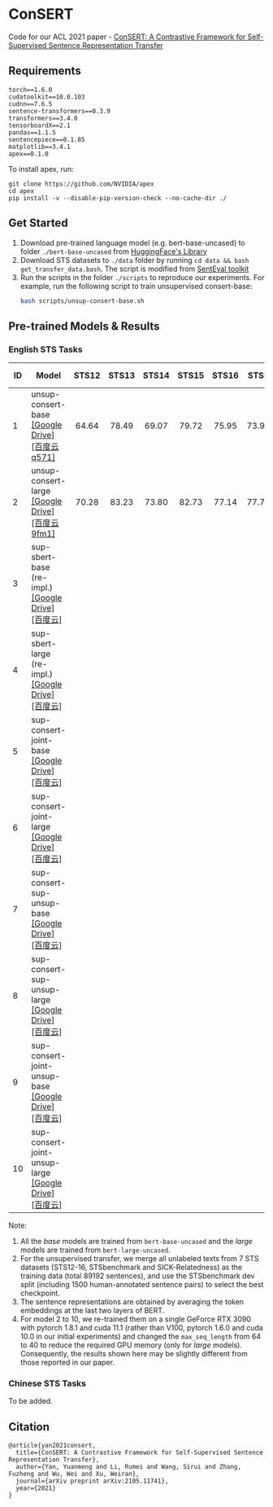 # ConSERT

Code for our ACL 2021 paper - [ConSERT: A Contrastive Framework for Self-Supervised Sentence Representation Transfer](https://arxiv.org/abs/2105.11741)

## Requirements

```
torch==1.6.0
cudatoolkit==10.0.103
cudnn==7.6.5
sentence-transformers==0.3.9
transformers==3.4.0
tensorboardX==2.1
pandas==1.1.5
sentencepiece==0.1.85
matplotlib==3.4.1
apex==0.1.0
```

To install apex, run:
```
git clone https://github.com/NVIDIA/apex
cd apex
pip install -v --disable-pip-version-check --no-cache-dir ./
```

## Get Started

1. Download pre-trained language model (e.g. bert-base-uncased) to folder `./bert-base-uncased` from [HuggingFace's Library](https://huggingface.co/bert-base-uncased)
2. Download STS datasets to `./data` folder by running `cd data && bash get_transfer_data.bash`. The script is modified from [SentEval toolkit](https://github.com/facebookresearch/SentEval/blob/master/data/downstream/get_transfer_data.bash)
3. Run the scripts in the folder `./scripts` to reproduce our experiments. For example, run the following script to train unsupervised consert-base:
    ```bash
    bash scripts/unsup-consert-base.sh
    ```

## Pre-trained Models & Results

### English STS Tasks

| ID | Model                                                         | STS12 | STS13 | STS14 | STS15 | STS16 | STSb | SICK-R | Avg. |
|----|---------------------------------------------------------------|:-----:|:-----:|:-----:|:-----:|:-----:|:----:|:------:|:----:|
| 1  | unsup-consert-base [\[Google Drive\]](https://drive.google.com/file/d/1KIbrhhIfhxO_4b0tbpdhLGkrjr_bhlaa/view?usp=sharing) [\[百度云q571\]](https://pan.baidu.com/s/1Nh_ypA-kP2cXIt3DE_0aXg)            |   64.64    |  78.49     |  69.07     | 79.72      |  75.95     |  73.97    |   67.31     |  72.74    |
| 2  | unsup-consert-large [\[Google Drive\]](https://drive.google.com/file/d/1sYlJ_O43QHC1WYY9h3HW_bWLhxvb7lEH/view?usp=sharing) [\[百度云9fm1\]](https://pan.baidu.com/s/1XBonWQhDp68-TUfVV8NBBQ)           |  70.28     |   83.23    |  73.80     |  82.73     |    77.14   |  77.74    |  70.19      |  76.45    |
| 3  | sup-sbert-base (re-impl.) [\[Google Drive\]]() [\[百度云\]]()     |       |       |       |       |       |      |        |      |
| 4  | sup-sbert-large (re-impl.) [\[Google Drive\]]() [\[百度云\]]()    |       |       |       |       |       |      |        |      |
| 5  | sup-consert-joint-base [\[Google Drive\]]() [\[百度云\]]()        |       |       |       |       |       |      |        |      |
| 6  | sup-consert-joint-large [\[Google Drive\]]() [\[百度云\]]()       |       |       |       |       |       |      |        |      |
| 7  | sup-consert-sup-unsup-base [\[Google Drive\]]() [\[百度云\]]()    |       |       |       |       |       |      |        |      |
| 8  | sup-consert-sup-unsup-large [\[Google Drive\]]() [\[百度云\]]()   |       |       |       |       |       |      |        |      |
| 9  | sup-consert-joint-unsup-base [\[Google Drive\]]() [\[百度云\]]()  |       |       |       |       |       |      |        |      |
| 10 | sup-consert-joint-unsup-large [\[Google Drive\]]() [\[百度云\]]() |       |       |       |       |       |      |        |      |

Note:
1. All the *base* models are trained from `bert-base-uncased` and the *large* models are trained from `bert-large-uncased`.
2. For the unsupervised transfer, we merge all unlabeled texts from 7 STS datasets (STS12-16, STSbenchmark and SICK-Relatedness) as the training data (total 89192 sentences), and use the STSbenchmark dev split (including 1500 human-annotated sentence pairs) to select the best checkpoint.
3. The sentence representations are obtained by averaging the token embeddings at the last two layers of BERT.
4. For model 2 to 10, we re-trained them on a single GeForce RTX 3090 with pytorch 1.8.1 and cuda 11.1 (rather than V100, pytorch 1.6.0 and cuda 10.0 in our initial experiments) and changed the `max_seq_length` from 64 to 40 to reduce the required GPU memory (only for *large* models). Consequently, the results shown here may be slightly different from those reported in our paper.

### Chinese STS Tasks

To be added.

## Citation
```
@article{yan2021consert,
  title={ConSERT: A Contrastive Framework for Self-Supervised Sentence Representation Transfer},
  author={Yan, Yuanmeng and Li, Rumei and Wang, Sirui and Zhang, Fuzheng and Wu, Wei and Xu, Weiran},
  journal={arXiv preprint arXiv:2105.11741},
  year={2021}
}
```
